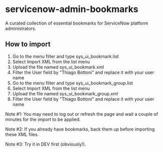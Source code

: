 # servicenow-admin-bookmarks
A curated collection of essential bookmarks for ServiceNow platform administrators.

## How to import
1. Go to the menu filter and type sys_ui_bookmark.list
2. Select Import XML from the list menu
3. Upload the file named sys_ui_bookmark.xml
4. Filter the User field by "Thiago Bottoni" and replace it with your user name
5. Go to the menu filter and type sys_ui_bookmark_group.list
6. Select Import XML from the list menu
7. Upload the file named sys_ui_bookmark_group.xml
8. Filter the User field by "Thiago Bottoni" and replace it with your user name

Note #1: You may need to log out or refresh the page and wait a couple of minutes for the import to be applied.

Note #2: If you already have bookmarks, back them up before importing these XML files.

Note #3: Try it in DEV first (obviously!).
